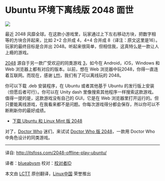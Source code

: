 Ubuntu 环境下离线版 2048 面世
=================================================================================
![](http://itsfoss.com/wp-content/uploads/2014/03/2048_ubuntu_game.jpeg)

最近 2048 风靡全球。在这款小游戏里，玩家通过上下左右移动方块，把数字相等的方块合并起来，比如 2+2 合并成 4，4+4 合并成 8（译注：原文这里是16）。玩家的最终目标是合并出 2048。听起来很简单，但相信我，这真特么是一款让人上瘾的游戏。

[2048][1] 源自于另一款广受欢迎的同类游戏 [3][2]，如今在 Android，iOS，Windows 和 Web 浏览器上都有对应的版本。以前，想在 Web 浏览器中玩2048，你得一直连着互联网。而现在，感谢 [Lffl][3]，我们有了可以离线玩的 2048。

你可以下载 .deb 安装程序，在 Ubuntu 或者其他基于 Ubuntu 的发行版上安装（但愿后者可行）。你可以在 Unity dash 里像搜索其他程序一样搜索这款游戏。值得一提的是，这款游戏没有自己的 GUI，它是在 Web 浏览器里打开运行的。但只要能离线游戏，在我看来都不是问题。你每次游戏得分都会保存，所以你可以不断刷新你的最好成绩。

- [下载 Ubuntu 和 Linux Mint 版 2048][4]

对了，[Doctor Who][5] 迷们，来试试 [Doctor Who 版 2048][6]，一款用 Doctor Who 中角色设计的同类游戏。

---------------------------------------------------------------------------------

译自: http://itsfoss.com/2048-offline-play-ubuntu/

译者：[blueabysm](https://github.com/blueabysm) 校对：[校对者ID](https://github.com/校对者ID)

本文由 [LCTT](https://github.com/LCTT/TranslateProject) 原创翻译，[Linux中国](http://linux.cn/) 荣誉推出

[1]:http://gabrielecirulli.github.io/2048/
[2]:http://asherv.com/threes/
[3]:http://www.lffl.org/
[4]:http://sourceforge.net/projects/linuxfreedomfor/files/ubuntu/2048_1_all.deb/download
[5]:http://en.wikipedia.org/wiki/Doctor_Who
[6]:http://games.usvsth3m.com/2048-doctor-who-edition/
